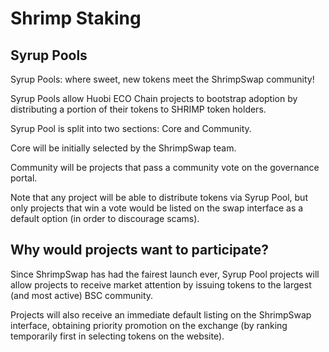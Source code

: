 # Shrimp Staking

## **Syrup Pools**

Syrup Pools: where sweet, new tokens meet the ShrimpSwap community!

Syrup Pools allow Huobi ECO Chain projects to bootstrap adoption by distributing a portion of their tokens to SHRIMP token holders.

Syrup Pool is split into two sections: Core and Community.

Core will be initially selected by the ShrimpSwap team.

Community will be projects that pass a community vote on the governance portal.

Note that any project will be able to distribute tokens via Syrup Pool, but only projects that win a vote would be listed on the swap interface as a default option \(in order to discourage scams\).

## **Why would projects want to participate?**

Since ShrimpSwap has had the fairest launch ever, Syrup Pool projects will allow projects to receive market attention by issuing tokens to the largest \(and most active\) BSC community.

Projects will also receive an immediate default listing on the ShrimpSwap interface, obtaining priority promotion on the exchange \(by ranking temporarily first in selecting tokens on the website\).

